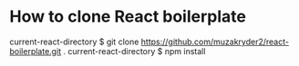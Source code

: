 # How to clone React boilerplate

current-react-directory $ git clone https://github.com/muzakryder2/react-boilerplate.git .
current-react-directory $ npm install
